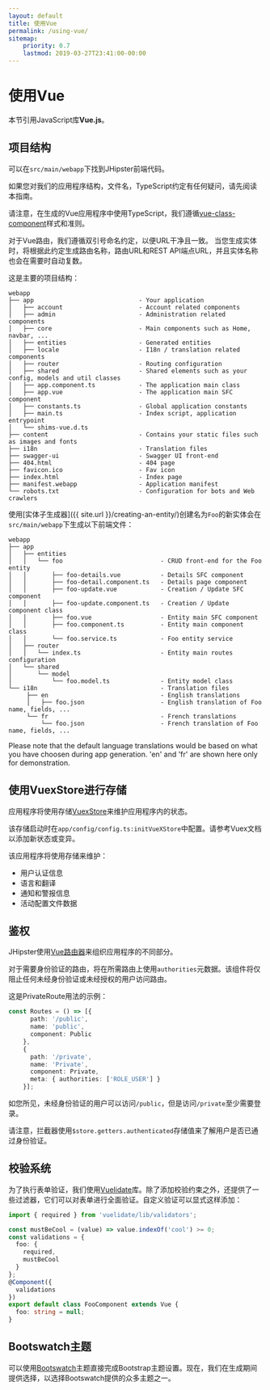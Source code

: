 ```yaml
---
layout: default
title: 使用Vue
permalink: /using-vue/
sitemap:
    priority: 0.7
    lastmod: 2019-03-27T23:41:00-00:00
---
```


# <i class="fa fa-html5"></i> 使用Vue
本节引用JavaScript库**Vue.js**。

## 项目结构

可以在`src/main/webapp`下找到JHipster前端代码。

如果您对我们的应用程序结构，文件名，TypeScript约定有任何疑问，请先阅读本指南。

请注意，在生成的Vue应用程序中使用TypeScript，我们遵循[vue-class-component](https://github.com/vuejs/vue-class-component)样式和准则。

对于Vue路由，我们遵循双引号命名约定，以便URL干净且一致。
当您生成实体时，将根据此约定生成路由名称，路由URL和REST API端点URL，并且实体名称也会在需要时自动复数。

这是主要的项目结构：

```
webapp
├── app                             - Your application
│   ├── account                     - Account related components
│   ├── admin                       - Administration related components
│   ├── core                        - Main components such as Home, navbar, ...
│   ├── entities                    - Generated entities
│   ├── locale                      - I18n / translation related components
│   ├── router                      - Routing configuration
│   ├── shared                      - Shared elements such as your config, models and util classes
│   ├── app.component.ts            - The application main class
│   ├── app.vue                     - The application main SFC component
│   ├── constants.ts                - Global application constants
│   ├── main.ts                     - Index script, application entrypoint
│   └── shims-vue.d.ts
├── content                         - Contains your static files such as images and fonts
├── i18n                            - Translation files
├── swagger-ui                      - Swagger UI front-end
├── 404.html                        - 404 page
├── favicon.ico                     - Fav icon
├── index.html                      - Index page
├── manifest.webapp                 - Application manifest
└── robots.txt                      - Configuration for bots and Web crawlers
```

使用[实体子生成器]({{ site.url }}/creating-an-entity/)创建名为`Foo`的新实体会在`src/main/webapp`下生成以下前端文件：

```
webapp
├── app                                        
│   ├── entities
│   │   └── foo                           - CRUD front-end for the Foo entity
│   │       ├── foo-details.vue           - Details SFC component
│   │       ├── foo-detail.component.ts   - Details page component
│   │       ├── foo-update.vue            - Creation / Update SFC component
│   │       ├── foo-update.component.ts   - Creation / Update component class
│   │       ├── foo.vue                   - Entity main SFC component
│   │       ├── foo.component.ts          - Entity main component class
│   │       └── foo.service.ts            - Foo entity service
│   ├── router
│   │   └── index.ts                      - Entity main routes configuration
│   └── shared
│       └── model
│           └── foo.model.ts              - Entity model class
└── i18n                                  - Translation files
     ├── en                               - English translations
     │   ├── foo.json                     - English translation of Foo name, fields, ...
     └── fr                               - French translations
         └── foo.json                     - French translation of Foo name, fields, ...
```

Please note that the default language translations would be based on what you have choosen during app generation. 'en' and 'fr' are shown here only for demonstration.

## 使用VuexStore进行存储

应用程序将使用存储[VuexStore](https://vuex.vuejs.org/guide/state.html)来维护应用程序内的状态。

该存储启动时在`app/config/config.ts:initVueXStore`中配置。请参考Vuex文档以添加新状态或变异。

该应用程序将使用存储来维护：

* 用户认证信息
* 语言和翻译
* 通知和警报信息
* 活动配置文件数据

## 鉴权

JHipster使用[Vue路由器](https://router.vuejs.org/)来组织应用程序的不同部分。

对于需要身份验证的路由，将在所需路由上使用`authorities`元数据。该组件将仅阻止任何未经身份验证或未经授权的用户访问路由。

这是PrivateRoute用法的示例：

``` typescript
const Routes = () => [{
      path: '/public',
      name: 'public',
      component: Public
    },
    {
      path: '/private',
      name: 'Private',
      component: Private,
      meta: { authorities: ['ROLE_USER'] }
    }];
```

如您所见，未经身份验证的用户可以访问`/public`，但是访问`/private`至少需要登录。

请注意，拦截器使用`$store.getters.authenticated`存储值来了解用户是否已通过身份验证。

## 校验系统

为了执行表单验证，我们使用[Vuelidate](https://vuelidate.netlify.com/)库。除了添加校验约束之外，还提供了一些过滤器，它们可以对表单进行全面验证。自定义验证可以显式这样添加：

```typescript
import { required } from 'vuelidate/lib/validators';

const mustBeCool = (value) => value.indexOf('cool') >= 0;
const validations = {
  foo: {
    required,
    mustBeCool
  }
};
@Component({
  validations
})
export default class FooComponent extends Vue {
  foo: string = null;
}
```

## Bootswatch主题

可以使用[Bootswatch](https://bootswatch.com)主题直接完成Bootstrap主题设置。现在，我们在生成期间提供选择，以选择Bootswatch提供的众多主题之一。
